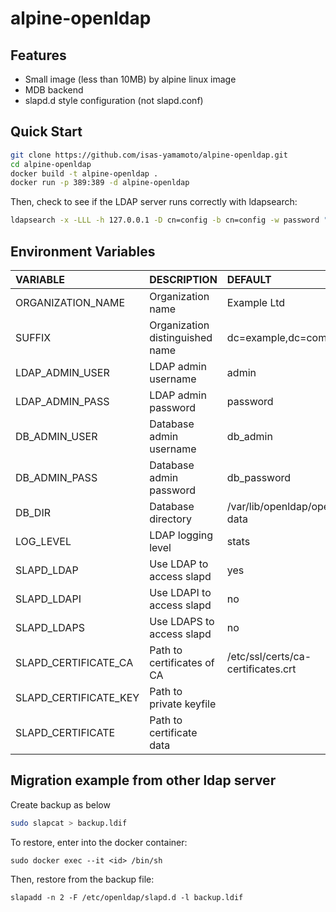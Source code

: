 # alpine-openldap

## Features

- Small image (less than 10MB) by alpine linux image
- MDB backend
- slapd.d style configuration (not slapd.conf)

## Quick Start

```bash
git clone https://github.com/isas-yamamoto/alpine-openldap.git
cd alpine-openldap
docker build -t alpine-openldap .
docker run -p 389:389 -d alpine-openldap
```

Then, check to see if the LDAP server runs correctly with ldapsearch:
```bash
ldapsearch -x -LLL -h 127.0.0.1 -D cn=config -b cn=config -w password "(objectClass=*)" dn
```

## Environment Variables

| VARIABLE | DESCRIPTION | DEFAULT |
| :------- | :---------- | :------ |
| ORGANIZATION_NAME | Organization name | Example Ltd |
| SUFFIX | Organization distinguished name | dc=example,dc=com |
| LDAP_ADMIN_USER | LDAP admin username | admin |
| LDAP_ADMIN_PASS | LDAP admin password | password |
| DB_ADMIN_USER | Database admin username | db_admin |
| DB_ADMIN_PASS | Database admin password | db_password |
| DB_DIR | Database directory | /var/lib/openldap/openldap-data |
| LOG_LEVEL | LDAP logging level | stats |
| SLAPD_LDAP | Use LDAP to access slapd | yes |
| SLAPD_LDAPI | Use LDAPI to access slapd | no |
| SLAPD_LDAPS | Use LDAPS to access slapd | no |
| SLAPD_CERTIFICATE_CA | Path to certificates of CA | /etc/ssl/certs/ca-certificates.crt |
| SLAPD_CERTIFICATE_KEY | Path to private keyfile |  |
| SLAPD_CERTIFICATE | Path to certificate data  |  |

## Migration example from other ldap server

Create backup as below
```bash
sudo slapcat > backup.ldif
```

To restore, enter into the docker container:
```
sudo docker exec --it <id> /bin/sh
```
Then, restore from the backup file:
```
slapadd -n 2 -F /etc/openldap/slapd.d -l backup.ldif
```
